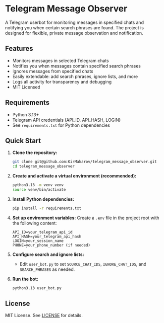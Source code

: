 # Telegram Message Observer

A Telegram userbot for monitoring messages in specified chats and notifying you when certain search phrases are found. The project is designed for flexible, private message observation and notification.

## Features

- Monitors messages in selected Telegram chats
- Notifies you when messages contain specified search phrases
- Ignores messages from specified chats
- Easily extendable: add search phrases, ignore lists, and more
- Logs all activity for transparency and debugging
- MIT Licensed

## Requirements

- Python 3.13+
- Telegram API credentials (API_ID, API_HASH, LOGIN)
- See `requirements.txt` for Python dependencies

## Quick Start

1. **Clone the repository:**

   ```sh
   git clone git@github.com:KirMakarov/telegram_message_observer.git
   cd telegram_message_observer
   ```

2. **Create and activate a virtual environment (recommended):**

   ```sh
   python3.13 -m venv venv
   source venv/bin/activate
   ```

3. **Install Python dependencies:**

   ```sh
   pip install -r requirements.txt
   ```

4. **Set up environment variables:**
   Create a `.env` file in the project root with the following content:

   ```env
   API_ID=your_telegram_api_id
   API_HASH=your_telegram_api_hash
   LOGIN=your_session_name
   PHONE=your_phone_number (if needed)
   ```

5. **Configure search and ignore lists:**

   - Edit `user_bot.py` to set `SOURCE_CHAT_IDS`, `IGNORE_CHAT_IDS`, and `SEARCH_PHRASES` as needed.

6. **Run the bot:**
   ```sh
   python3.13 user_bot.py
   ```

## License

MIT License. See [LICENSE](LICENSE) for details.

